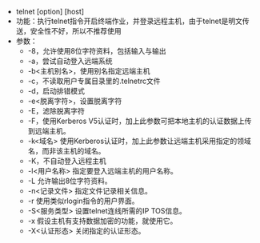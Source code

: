 - telnet [option] [host]
- 功能：执行telnet指令开启终端作业，并登录远程主机，由于telnet是明文传送，安全性不好，所以不推荐使用
- 参数：
  - -8，允许使用8位字符资料，包括输入与输出
  - -a，尝试自动登入远端系统
  - -b<主机别名>，使用别名指定远端主机
  - -c，不读取用户专属目录里的.telnetrc文件
  - -d，启动排错模式
  - -e<脱离字符>，设置脱离字符
  - -E，滤除脱离字符
  - -F，使用Kerberos V5认证时，加上此参数可把本地主机的认证数据上传到远端主机。
  - -k<域名> 使用Kerberos认证时，加上此参数让远端主机采用指定的领域名，而非该主机的域名。
  - -K，不自动登入远程主机
  - -l<用户名称> 指定要登入远端主机的用户名称。
  - -L 允许输出8位字符资料。
  - -n<记录文件> 指定文件记录相关信息。
  - -r 使用类似rlogin指令的用户界面。
  - -S<服务类型> 设置telnet连线所需的IP TOS信息。
  - -x 假设主机有支持数据加密的功能，就使用它。
  - -X<认证形态> 关闭指定的认证形态。

